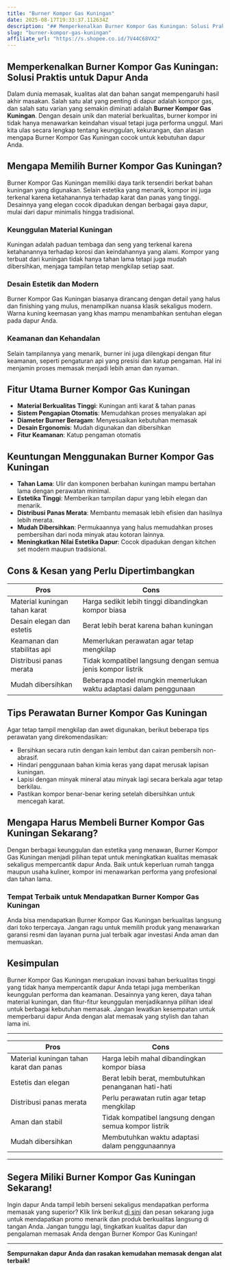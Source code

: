 ```yaml
---
title: "Burner Kompor Gas Kuningan"
date: 2025-08-17T19:33:37.112634Z
description: "## Memperkenalkan Burner Kompor Gas Kuningan: Solusi Praktis untuk Dapur Anda..."
slug: "burner-kompor-gas-kuningan"
affiliate_url: "https://s.shopee.co.id/7V44C68VX2"
---
```

## Memperkenalkan Burner Kompor Gas Kuningan: Solusi Praktis untuk Dapur Anda

Dalam dunia memasak, kualitas alat dan bahan sangat mempengaruhi hasil akhir masakan. Salah satu alat yang penting di dapur adalah kompor gas, dan salah satu varian yang semakin diminati adalah **Burner Kompor Gas Kuningan**. Dengan desain unik dan material berkualitas, burner kompor ini tidak hanya menawarkan keindahan visual tetapi juga performa unggul. Mari kita ulas secara lengkap tentang keunggulan, kekurangan, dan alasan mengapa Burner Kompor Gas Kuningan cocok untuk kebutuhan dapur Anda.

## Mengapa Memilih Burner Kompor Gas Kuningan?

Burner Kompor Gas Kuningan memiliki daya tarik tersendiri berkat bahan kuningan yang digunakan. Selain estetika yang menarik, kompor ini juga terkenal karena ketahanannya terhadap karat dan panas yang tinggi. Desainnya yang elegan cocok dipadukan dengan berbagai gaya dapur, mulai dari dapur minimalis hingga tradisional.

### Keunggulan Material Kuningan

Kuningan adalah paduan tembaga dan seng yang terkenal karena ketahanannya terhadap korosi dan keindahannya yang alami. Kompor yang terbuat dari kuningan tidak hanya tahan lama tetapi juga mudah dibersihkan, menjaga tampilan tetap mengkilap setiap saat.

### Desain Estetik dan Modern

Burner Kompor Gas Kuningan biasanya dirancang dengan detail yang halus dan finishing yang mulus, menampilkan nuansa klasik sekaligus modern. Warna kuning keemasan yang khas mampu menambahkan sentuhan elegan pada dapur Anda.

### Keamanan dan Kehandalan

Selain tampilannya yang menarik, burner ini juga dilengkapi dengan fitur keamanan, seperti pengaturan api yang presisi dan katup pengaman. Hal ini menjamin proses memasak menjadi lebih aman dan nyaman.

## Fitur Utama Burner Kompor Gas Kuningan

- **Material Berkualitas Tinggi**: Kuningan anti karat & tahan panas
- **Sistem Pengapian Otomatis**: Memudahkan proses menyalakan api
- **Diameter Burner Beragam**: Menyesuaikan kebutuhan memasak
- **Desain Ergonomis**: Mudah digunakan dan dibersihkan
- **Fitur Keamanan**: Katup pengaman otomatis

## Keuntungan Menggunakan Burner Kompor Gas Kuningan

- **Tahan Lama**: Ulir dan komponen berbahan kuningan mampu bertahan lama dengan perawatan minimal.
- **Estetika Tinggi**: Memberikan tampilan dapur yang lebih elegan dan menarik.
- **Distribusi Panas Merata**: Membantu memasak lebih efisien dan hasilnya lebih merata.
- **Mudah Dibersihkan**: Permukaannya yang halus memudahkan proses pembersihan dari noda minyak atau kotoran lainnya.
- **Meningkatkan Nilai Estetika Dapur**: Cocok dipadukan dengan kitchen set modern maupun tradisional.

## Cons & Kesan yang Perlu Dipertimbangkan

| Pros                               | Cons                                      |
|------------------------------------|-------------------------------------------|
| Material kuningan tahan karat     | Harga sedikit lebih tinggi dibandingkan kompor biasa |
| Desain elegan dan estetis        | Berat lebih berat karena bahan kuningan |
| Keamanan dan stabilitas api     | Memerlukan perawatan agar tetap mengkilap |
| Distribusi panas merata          | Tidak kompatibel langsung dengan semua jenis kompor listrik |
| Mudah dibersihkan                | Beberapa model mungkin memerlukan waktu adaptasi dalam penggunaan |

## Tips Perawatan Burner Kompor Gas Kuningan

Agar tetap tampil mengkilap dan awet digunakan, berikut beberapa tips perawatan yang direkomendasikan:

- Bersihkan secara rutin dengan kain lembut dan cairan pembersih non-abrasif.
- Hindari penggunaan bahan kimia keras yang dapat merusak lapisan kuningan.
- Lapisi dengan minyak mineral atau minyak lagi secara berkala agar tetap berkilau.
- Pastikan kompor benar-benar kering setelah dibersihkan untuk mencegah karat.

## Mengapa Harus Membeli Burner Kompor Gas Kuningan Sekarang?

Dengan berbagai keunggulan dan estetika yang menawan, Burner Kompor Gas Kuningan menjadi pilihan tepat untuk meningkatkan kualitas memasak sekaligus mempercantik dapur Anda. Baik untuk keperluan rumah tangga maupun usaha kuliner, kompor ini menawarkan performa yang profesional dan tahan lama.

### Tempat Terbaik untuk Mendapatkan Burner Kompor Gas Kuningan

Anda bisa mendapatkan Burner Kompor Gas Kuningan berkualitas langsung dari toko terpercaya. Jangan ragu untuk memilih produk yang menawarkan garansi resmi dan layanan purna jual terbaik agar investasi Anda aman dan memuaskan.

## Kesimpulan

Burner Kompor Gas Kuningan merupakan inovasi bahan berkualitas tinggi yang tidak hanya mempercantik dapur Anda tetapi juga memberikan keunggulan performa dan keamanan. Desainnya yang keren, daya tahan material kuningan, dan fitur-fitur keunggulan menjadikannya pilihan ideal untuk berbagai kebutuhan memasak. Jangan lewatkan kesempatan untuk memperbarui dapur Anda dengan alat memasak yang stylish dan tahan lama ini.

---

| Pros | Cons |
|-------|--------|
| Material kuningan tahan karat dan panas | Harga lebih mahal dibandingkan kompor biasa |
| Estetis dan elegan | Berat lebih berat, membutuhkan penanganan hati-hati |
| Distribusi panas merata | Perlu perawatan rutin agar tetap mengkilap |
| Aman dan stabil | Tidak kompatibel langsung dengan semua kompor listrik |
| Mudah dibersihkan | Membutuhkan waktu adaptasi dalam penggunaannya |

---

## Segera Miliki Burner Kompor Gas Kuningan Sekarang!

Ingin dapur Anda tampil lebih berseni sekaligus mendapatkan performa memasak yang superior? Klik link berikut [di sini](https://s.shopee.co.id/7V44C68VX2) dan pesan sekarang juga untuk mendapatkan promo menarik dan produk berkualitas langsung di tangan Anda. Jangan tunggu lagi, tingkatkan kualitas dapur dan pengalaman memasak Anda dengan Burner Kompor Gas Kuningan!

---

**Sempurnakan dapur Anda dan rasakan kemudahan memasak dengan alat terbaik!**